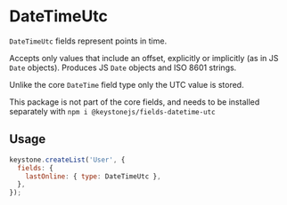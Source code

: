 <!--[meta]
section: api
subSection: field-types
title: DateTimeUtc
[meta]-->

# DateTimeUtc

`DateTimeUtc` fields represent points in time.

Accepts only values that include an offset, explicitly or implicitly (as in JS `Date` objects).
Produces JS `Date` objects and ISO 8601 strings.

Unlike the core `DateTime` field type only the UTC value is stored.

This package is not part of the core fields, and needs to be installed separately with `npm i @keystonejs/fields-datetime-utc`

## Usage
```js
keystone.createList('User', {
  fields: {
    lastOnline: { type: DateTimeUtc },
  },
});
```
